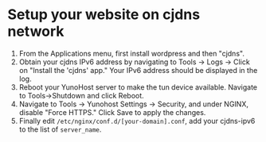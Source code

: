 # Setup your website on cjdns network

1. From the Applications menu, first install wordpress and then "cjdns". 
2. Obtain your cjdns IPv6 address by navigating to Tools -> Logs -> Click on "Install the 'cjdns' app." Your IPv6 address should be displayed in the log.
3. Reboot your YunoHost server to make the tun device available. Navigate to Tools->Shutdown and click Reboot.
4. Navigate to Tools -> Yunohost Settings -> Security, and under NGINX, disable "Force HTTPS." Click Save to apply the changes.
5. Finally edit `/etc/nginx/conf.d/[your-domain].conf`, add your cjdns-ipv6 to the list of `server_name`. 
